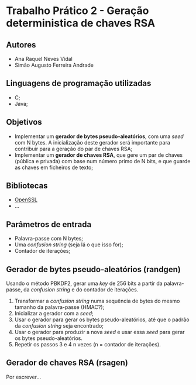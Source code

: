 # Trabalho Prático 2 - Geração deterministica de chaves RSA

## Autores
- Ana Raquel Neves Vidal
- Simão Augusto Ferreira Andrade

## Linguagens de programação utilizadas
- C;
- Java;

## Objetivos
- Implementar um **gerador de bytes pseudo-aleatórios**, com uma *seed* com N bytes. A inicialização deste gerador será importante para contribuir para a geração do par de chaves RSA;
- Implementar um **gerador de chaves RSA**, que gere um par de chaves (pública e privada) com base num número primo de N bits, e que guarde as chaves em ficheiros de texto;

## Bibliotecas
- [OpenSSL](https://www.openssl.org/)
- ...

## Parâmetros de entrada
- Palavra-passe com N bytes;
- Uma *confusion string* (seja lá o que isso for);
- Contador de iterações;

## Gerador de bytes pseudo-aleatórios (randgen)
Usando o método PBKDF2, gerar uma *key* de 256 bits a partir da palavra-passe, da *confusion string* e do contador de iterações.

1. Transformar a *confusion string* numa sequência de bytes do mesmo tamanho da palavra-passe (HMAC?);
2. Inicializar a gerador com a *seed*;
3. Usar o gerador para gerar os bytes pseudo-aleatórios, até que o padrão da *confusion string* seja encontrado;
4. Usar o gerador para produzir a nova *seed* e usar essa *seed* para gerar os bytes pseudo-aleatórios.
5. Repetir os passos 3 e 4 n vezes (n = contador de iterações).


## Gerador de chaves RSA (rsagen)
Por escrever...